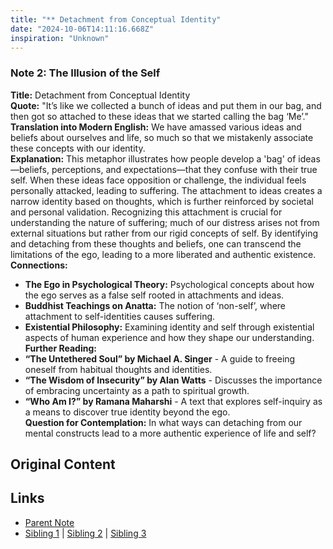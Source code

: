 ```yaml
---
title: "** Detachment from Conceptual Identity"
date: "2024-10-06T14:11:16.668Z"
inspiration: "Unknown"
---
```


  

### Note 2: The Illusion of the Self  
**Title:** Detachment from Conceptual Identity  
**Quote:** "It’s like we collected a bunch of ideas and put them in our bag, and then got so attached to these ideas that we started calling the bag ‘Me’."  
**Translation into Modern English:** We have amassed various ideas and beliefs about ourselves and life, so much so that we mistakenly associate these concepts with our identity.  
**Explanation:** This metaphor illustrates how people develop a 'bag' of ideas—beliefs, perceptions, and expectations—that they confuse with their true self. When these ideas face opposition or challenge, the individual feels personally attacked, leading to suffering. The attachment to ideas creates a narrow identity based on thoughts, which is further reinforced by societal and personal validation. Recognizing this attachment is crucial for understanding the nature of suffering; much of our distress arises not from external situations but rather from our rigid concepts of self. By identifying and detaching from these thoughts and beliefs, one can transcend the limitations of the ego, leading to a more liberated and authentic existence.  
**Connections:**  
- **The Ego in Psychological Theory:** Psychological concepts about how the ego serves as a false self rooted in attachments and ideas.   
- **Buddhist Teachings on Anatta:** The notion of ‘non-self’, where attachment to self-identities causes suffering.  
- **Existential Philosophy:** Examining identity and self through existential aspects of human experience and how they shape our understanding.  
**Further Reading:**  
- **“The Untethered Soul” by Michael A. Singer** - A guide to freeing oneself from habitual thoughts and identities.  
- **“The Wisdom of Insecurity” by Alan Watts** - Discusses the importance of embracing uncertainty as a path to spiritual growth.  
- **“Who Am I?” by Ramana Maharshi** - A text that explores self-inquiry as a means to discover true identity beyond the ego.  
**Question for Contemplation:** In what ways can detaching from our mental constructs lead to a more authentic experience of life and self?  


## Original Content



## Links

- [Parent Note](/parent-note.md)
- [Sibling 1](/zettel1.md) | [Sibling 2](/zettel2.md) | [Sibling 3](/zettel3.md)
